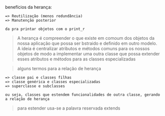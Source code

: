 benefícios da herança: 
    
    => Reutilização (menos redundância)
    => Manutenção posterior

    da pra printar objetos com o print_r


> A herança é compreender o que existe em comoum dos objetos da nossa aplicação que possa ser bstraido e definido em outro modelo. A ideia é centralizar atributos e métodos comuns para os nossos objetos de modo a implementar uma outra classe que possa extender esses atributos e métodos para as classes especializadas

> alguns termos para a relação de herança

    => classe pai e classes filhas
    => classe genérica e classes especializadas
    => superclasse e subclasses

    ou seja, classes que estendem funcionalidades de outra classe, gerando a relação de herança

> para estender usa-se a palavra reservada extends